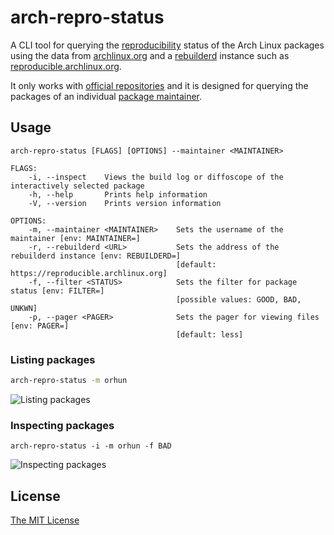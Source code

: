 # arch-repro-status

A CLI tool for querying the [reproducibility](https://reproducible-builds.org/) status of the Arch Linux packages using the data from [archlinux.org](https://archlinux.org/packages) and a [rebuilderd](https://wiki.archlinux.org/index.php/Rebuilderd) instance such as [reproducible.archlinux.org](https://reproducible.archlinux.org/).

It only works with [official repositories](https://wiki.archlinux.org/index.php/Official_repositories) and it is designed for querying the packages of an individual [package maintainer](https://wiki.archlinux.org/index.php/Arch_terminology#Package_maintainer).

## Usage

```
arch-repro-status [FLAGS] [OPTIONS] --maintainer <MAINTAINER>
```

```
FLAGS:
    -i, --inspect    Views the build log or diffoscope of the interactively selected package
    -h, --help       Prints help information
    -V, --version    Prints version information

OPTIONS:
    -m, --maintainer <MAINTAINER>    Sets the username of the maintainer [env: MAINTAINER=]
    -r, --rebuilderd <URL>           Sets the address of the rebuilderd instance [env: REBUILDERD=]
                                     [default: https://reproducible.archlinux.org]
    -f, --filter <STATUS>            Sets the filter for package status [env: FILTER=]
                                     [possible values: GOOD, BAD, UNKWN]
    -p, --pager <PAGER>              Sets the pager for viewing files [env: PAGER=]
                                     [default: less]
```

### Listing packages

```sh
arch-repro-status -m orhun
```

![Listing packages](https://user-images.githubusercontent.com/24392180/115127741-928b6900-9fe1-11eb-9bad-f4589f2943f9.gif)


### Inspecting packages

```
arch-repro-status -i -m orhun -f BAD
```

![Inspecting packages](https://user-images.githubusercontent.com/24392180/115127748-a1721b80-9fe1-11eb-90cb-973a750515d7.gif)

## License

[The MIT License](https://opensource.org/licenses/MIT)

